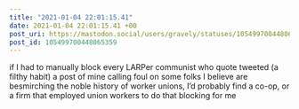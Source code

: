 ```yaml
---
title: "2021-01-04 22:01:15.41"
date: 2021-01-04 22:01:15.41 +00
post_uri: https://mastodon.social/users/gravely/statuses/105499700448065359
post_id: 105499700448065359
---
```

if I had to manually block every LARPer communist who quote tweeted (a filthy habit) a post of mine calling foul on some folks I believe are besmirching the noble history of worker unions, I’d probably find a co-op, or a firm that employed union workers to do that blocking for me


